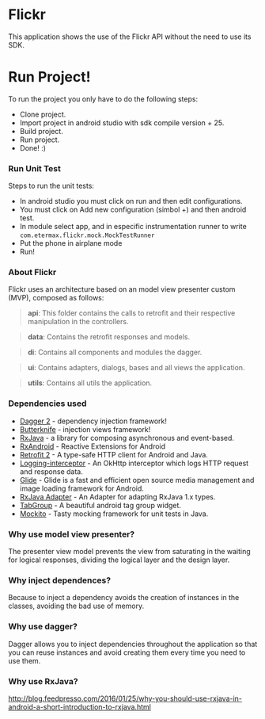 # Flickr

This application shows the use of the Flickr API without the need to use its SDK.

# Run Project!

To run the project you only have to do the following steps:

  - Clone project.
  - Import project in android studio with sdk compile version + 25.
  - Build project.
  - Run project.
  - Done! :)

### Run Unit Test

Steps to run the unit tests:

* In android studio you must click on run and then edit configurations.
* You must click on Add new configuration (simbol +) and then android test.
* In module select app, and in especific instrumentation runner to write `com.etermax.flickr.mock.MockTestRunner`
* Put the phone in airplane mode
* Run!

### About Flickr

Flickr uses an architecture based on an model view presenter custom (MVP), composed as follows:

> **api**: This folder contains the calls to retrofit and their respective manipulation in the controllers.

> **data**: Contains the retrofit responses and models.

> **di**: Contains all components and modules the dagger.

> **ui**: Contains adapters, dialogs, bases and all views the application.

> **utils**: Contains all utils the application.


### Dependencies used

* [Dagger 2](https://google.github.io/dagger/) - dependency injection framework!
* [Butterknife](http://jakewharton.github.io/butterknife/) - injection views framework!
* [RxJava](https://github.com/ReactiveX/RxJava) - a library for composing asynchronous and event-based.
* [RxAndroid](https://github.com/ReactiveX/RxAndroid) - Reactive Extensions for Android
* [Retrofit 2](http://square.github.io/retrofit/) - A type-safe HTTP client for Android and Java.
* [Logging-interceptor](https://github.com/square/okhttp/tree/master/okhttp-logging-interceptor) - An OkHttp interceptor which logs HTTP request and response data.
* [Glide](https://github.com/bumptech/glide) - Glide is a fast and efficient open source media management and image loading framework for Android.
* [RxJava Adapter](https://github.com/square/retrofit/tree/master/retrofit-adapters/rxjava) - An Adapter for adapting RxJava 1.x types.
* [TabGroup](https://github.com/2dxgujun/AndroidTagGroup) - A beautiful android tag group widget.
* [Mockito](http://site.mockito.org/) - Tasty mocking framework for unit tests in Java.

### Why use model view presenter?

The presenter view model prevents the view from saturating in the waiting for logical responses, dividing the logical layer and the design layer.

### Why inject dependences?

Because to inject a dependency avoids the creation of instances in the classes, avoiding the bad use of memory.

### Why use dagger?

Dagger allows you to inject dependencies throughout the application so that you can reuse instances and avoid creating them every time you need to use them.

### Why use RxJava?

http://blog.feedpresso.com/2016/01/25/why-you-should-use-rxjava-in-android-a-short-introduction-to-rxjava.html
